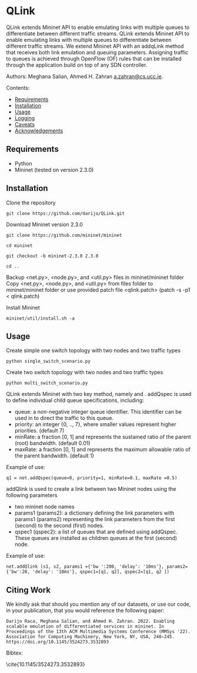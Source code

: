 # QLink
QLink extends Mininet API to enable emulating links with multiple queues to differentiate between different traffic streams. QLink extends Mininet API to enable emulating links with multiple queues to differentiate between different traffic streams. We extend Mininet API with an addqLink method that receives both link emulation and queuing parameters. Assigning traffic to queues is achieved through OpenFlow (OF) rules that can be installed through the application build on top of any SDN controller.

Authors: Meghana Salian, Ahmed H. Zahran <a.zahran@cs.ucc.ie>.

Contents:

- [Requirements](#requirements)
- [Installation](#installation)
- [Usage](#usage)
- [Logging](#logging)
- [Caveats](#caveats)
- [Acknowledgements](#acknowledgements)


## Requirements

- Python
- Mininet (tested on version 2.3.0)


## Installation

Clone the repository
	
	git clone https://github.com/darijo/QLink.git

	
Download Mininet version 2.3.0

	git clone https://github.com/mininet/mininet

	cd mininet
	
	git checkout -b mininet-2.3.0 2.3.0

	cd ..
	
Backup <net.py>, <node.py>, and <util.py> files in mininet/mininet folder
Copy <net.py>, <node.py>, and <util.py> from files folder to mininet/mininet folder or use provided patch file <qlink.patch> (patch -s -p1 < qlink.patch)

Install Mininet 

	mininet/util/install.sh -a

## Usage

Create simple one switch topology with two nodes and two traffic types

	python single_switch_scenario.py
	
Create two switch topology with two nodes and two traffic types

	python multi_switch_scenario.py

QLink extends Mininet with two key method, namely <addQSpec> and <addQLink>. addQspec is used to define individual child queue specifications, including:

 - queue: a non-negative integer queue identifier. This identifier can be used in to direct the traffic to this queue.
 - priority: an integer {0, .., 7}, where smaller values represent higher priorities. (default 7)
 - minRate: a fraction [0, 1] and represents the sustained ratio of the parent (root) bandwidth. (default 0.01)
 - maxRate: a fraction [0, 1] and represents the maximum allowable ratio of the parent bandwidth. (default 1)
 
Example of use:

	q1 = net.addQspec(queue=0, priority=1, minRate=0.1, maxRate =0.5)
	

 
addQlink is used to create a link between two Mininet nodes using the following parameters

- two mininet node names
- params1 (params2): a dictionary defining the link parameters with params1 (params2) representing the link parameters from the first (second) to the second (first) nodes.
- qspec1 (qspec2): a list of queues that are defined using addQspec. These queues are installed as children queues at the first (second) node.

Example of use:

	net.addQlink (s1, s2, params1 ={'bw ':200, 'delay': '10ms'}, params2={'bw':20, 'delay': '10ms'}, qspec1=[q1, q2], qspec2=[q1, q2 ])


## Citing Work
	
We kindly ask that should you mention any of our datasets, or use our code, in your publication, that you would reference the following paper:
	
	Darijo Raca, Meghana Salian, and Ahmed H. Zahran. 2022. Enabling scalable emulation of differentiated services in mininet. In Proceedings of the 13th ACM Multimedia Systems Conference (MMSys '22). Association for Computing Machinery, New York, NY, USA, 240–245. https://doi.org/10.1145/3524273.3532893
	
Bibtex:
	
\cite{10.1145/3524273.3532893}
